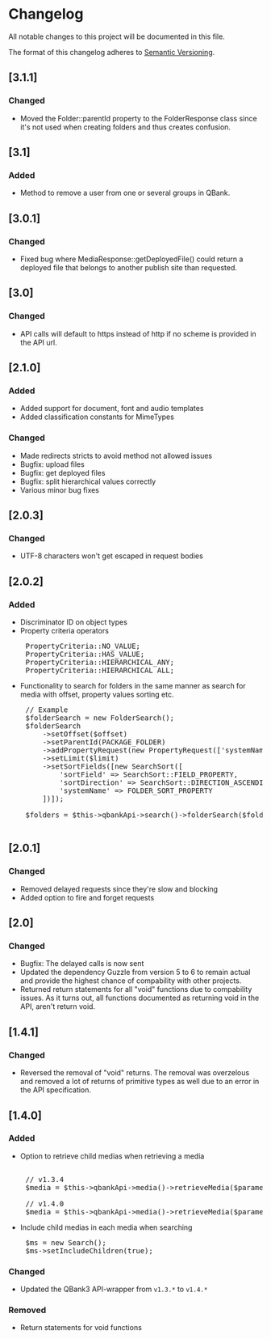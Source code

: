 # Changelog
All notable changes to this project will be documented in this file.

The format of this changelog adheres to [Semantic Versioning](http://semver.org/spec/v2.0.0.html).

## [3.1.1]
### Changed
- Moved the Folder::parentId property to the FolderResponse class since it's not used when creating folders and thus creates confusion.

## [3.1]
### Added
- Method to remove a user from one or several groups in QBank.

## [3.0.1]
### Changed
- Fixed bug where MediaResponse::getDeployedFile() could return a deployed file that belongs to another publish site than requested.

## [3.0]
### Changed
- API calls will default to https instead of http if no scheme is provided in the API url.

## [2.1.0]
### Added
- Added support for document, font and audio templates
- Added classification constants for MimeTypes
### Changed
- Made redirects stricts to avoid method not allowed issues
- Bugfix: upload files
- Bugfix: get deployed files
- Bugfix: split hierarchical values correctly
- Various minor bug fixes

## [2.0.3]
### Changed
- UTF-8 characters won't get escaped in request bodies

## [2.0.2]
### Added
- Discriminator ID on object types
- Property criteria operators
<pre>
    PropertyCriteria::NO_VALUE;
    PropertyCriteria::HAS_VALUE;
    PropertyCriteria::HIERARCHICAL_ANY;
    PropertyCriteria::HIERARCHICAL_ALL;
</pre>
- Functionality to search for folders in the same manner as search for media with offset, property values sorting etc.
<pre>
	// Example
	$folderSearch = new FolderSearch();
	$folderSearch
		->setOffset($offset)
		->setParentId(PACKAGE_FOLDER)
		->addPropertyRequest(new PropertyRequest(['systemName' => PROPERTY_SYSTEMNAME]))
		->setLimit($limit)
		->setSortFields([new SearchSort([
			'sortField' => SearchSort::FIELD_PROPERTY,
			'sortDirection' => SearchSort::DIRECTION_ASCENDING,
			'systemName' => FOLDER_SORT_PROPERTY
		])]);
		
	$folders = $this->qbankApi->search()->folderSearch($folderSearch)->getResults();
	
</pre>

## [2.0.1]
### Changed
- Removed delayed requests since they're slow and blocking
- Added option to fire and forget requests

## [2.0]
### Changed
- Bugfix: The delayed calls is now sent
- Updated the dependency Guzzle from version 5 to 6 to remain actual and provide the highest chance of compability with other projects.
- Returned return statements for all "void" functions due to compability issues. As it turns out, all functions documented as returning void in the API, aren't return void. 

## [1.4.1]
### Changed
- Reversed the removal of "void" returns.
  The removal was overzelous and removed a lot of returns of primitive types as well due to an error in the API specification.

## [1.4.0]
### Added
- Option to retrieve child medias when retrieving a media

<pre> 
	// v1.3.4
	$media = $this->qbankApi->media()->retrieveMedia($parameters['mediaId'], $cachePolicy);

	// v1.4.0
	$media = $this->qbankApi->media()->retrieveMedia($parameters['mediaId'], true, $cachePolicy);
</pre>

- Include child medias in each media when searching

<pre>
	$ms = new Search();
	$ms->setIncludeChildren(true);
</pre>

### Changed
- Updated the QBank3 API-wrapper from `v1.3.*` to `v1.4.*`

### Removed
- Return statements for void functions
